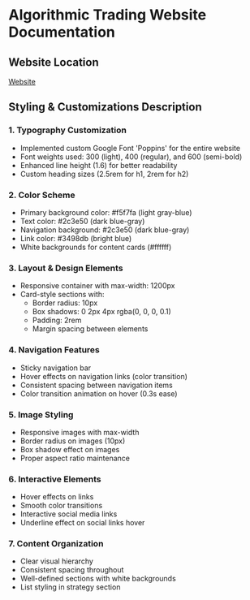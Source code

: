 # Algorithmic Trading Website Documentation

## Website Location
[Website](https://nhaniph.github.io/hw3-data-viz/)

## Styling & Customizations Description

### 1. Typography Customization
- Implemented custom Google Font 'Poppins' for the entire website
- Font weights used: 300 (light), 400 (regular), and 600 (semi-bold)
- Enhanced line height (1.6) for better readability
- Custom heading sizes (2.5rem for h1, 2rem for h2)

### 2. Color Scheme
- Primary background color: #f5f7fa (light gray-blue)
- Text color: #2c3e50 (dark blue-gray)
- Navigation background: #2c3e50 (dark blue-gray)
- Link color: #3498db (bright blue)
- White backgrounds for content cards (#ffffff)

### 3. Layout & Design Elements
- Responsive container with max-width: 1200px
- Card-style sections with:
  - Border radius: 10px
  - Box shadows: 0 2px 4px rgba(0, 0, 0, 0.1)
  - Padding: 2rem
  - Margin spacing between elements
  
### 4. Navigation Features
- Sticky navigation bar
- Hover effects on navigation links (color transition)
- Consistent spacing between navigation items
- Color transition animation on hover (0.3s ease)

### 5. Image Styling
- Responsive images with max-width
- Border radius on images (10px)
- Box shadow effect on images
- Proper aspect ratio maintenance

### 6. Interactive Elements
- Hover effects on links
- Smooth color transitions
- Interactive social media links
- Underline effect on social links hover

### 7. Content Organization
- Clear visual hierarchy
- Consistent spacing throughout
- Well-defined sections with white backgrounds
- List styling in strategy section

